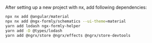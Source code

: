 After setting up a new project with nx, add following dependencies:

```bash
npx nx add @angular/material
npx nx add @ngx-formly/schematics --ui-theme=material
yarn add lodash ngx-formly-helper
yarn add -D @types/lodash
yarn add @ngrx/store @ngrx/effects @ngrx/store-devtools

```
